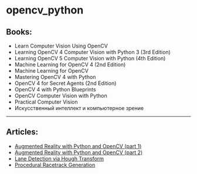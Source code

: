 
# opencv_python


## Books:
- Learn Computer Vision Using OpenCV
- Learning OpenCV 4 Computer Vision with Python 3 (3rd Edition)
- Learning OpenCV 5 Computer Vision with Python (4th Edition)
- Machine Learning for OpenCV 4 (2nd Edition)
- Machine Learning for OpenCV
- Mastering OpenCV 4 with Python
- OpenCV 4 for Secret Agents (2nd Edition)
- OpenCV 4 with Python Blueprints
- OpenCV Computer Vision with Python
- Practical Computer Vision
- Искусственный интеллект и компьютерное зрение



---------------

## Articles:
- [Augmented Reality with Python and OpenCV (part 1)](https://bitesofcode.wordpress.com/2017/09/12/augmented-reality-with-python-and-opencv-part-1)
- [Augmented Reality with Python and OpenCV (part 2)](https://bitesofcode.wordpress.com/2018/09/16/augmented-reality-with-python-and-opencv-part-2/)
- [Lane Detection via Hough Transform](https://bitesofcode.wordpress.com/2020/02/15/lane-detection-via-hough-transform/)
- [Procedural Racetrack Generation](https://bitesofcode.wordpress.com/2020/04/09/procedural-racetrack-generation/)




